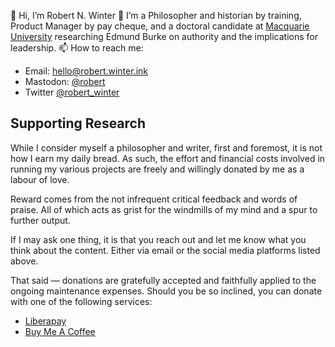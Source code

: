 👋 Hi, I’m Robert N. Winter
👀 I’m a Philosopher and historian by training, Product Manager by pay cheque, and a doctoral candidate at [Macquarie University](https://www.mq.edu.au/about/about-the-university/faculties-and-departments/business/our-departments/department-of-management) researching Edmund Burke on authority and the implications for leadership.
📫 How to reach me:
  * Email: [hello@robert.winter.ink](mailto:hello@robert.winter.ink)
  * Mastodon: [@robert](https://social.winter.ink/@robert)
  * Twitter [@robert_winter](https://twitter.com/robert_winter/)

## Supporting Research

While I consider myself a philosopher and writer, first and foremost, it is not how I earn my daily bread. As such, the effort and financial costs involved in running my various projects are freely and willingly donated by me as a labour of love.

Reward comes from the not infrequent critical feedback and words of praise. All of which acts as grist for the windmills of my mind and a spur to further output.

If I may ask one thing, it is that you reach out and let me know what you think about the content. Either via email or the social media platforms listed above.

That said — donations are gratefully accepted and faithfully applied to the ongoing maintenance expenses. Should you be so inclined, you can donate with one of the following services:

* [Liberapay](https://liberapay.com/robertwinter/)
* [Buy Me A Coffee](https://www.buymeacoffee.com/robertwinter)

<!---
robertnwinter/robertnwinter is a ✨ special ✨ repository because its `README.md` (this file) appears on your GitHub profile.
You can click the Preview link to take a look at your changes.
--->
